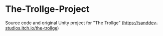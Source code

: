 # The-Trollge-Project
Source code and original Unity project for "The Trollge" (https://sanddev-studios.itch.io/the-trollge)
